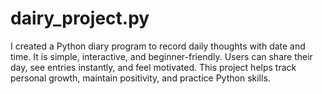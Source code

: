 # dairy_project.py
I created a Python diary program to record daily thoughts with date and time. It is simple, interactive, and beginner-friendly. Users can share their day, see entries instantly, and feel motivated. This project helps track personal growth, maintain positivity, and practice Python skills.
